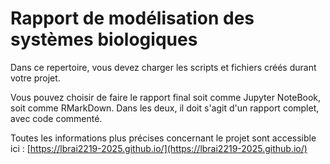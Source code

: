 # Rapport de modélisation des systèmes biologiques

Dans ce repertoire, vous devez charger les scripts et fichiers créés durant votre projet. 

Vous pouvez choisir de faire le rapport final soit comme Jupyter NoteBook, soit comme RMarkDown. Dans les deux, il doit s'agit d'un rapport complet, avec code commenté. 

Toutes les informations plus précises concernant le projet sont accessible ici : [https://lbrai2219-2025.github.io/](https://lbrai2219-2025.github.io/)
